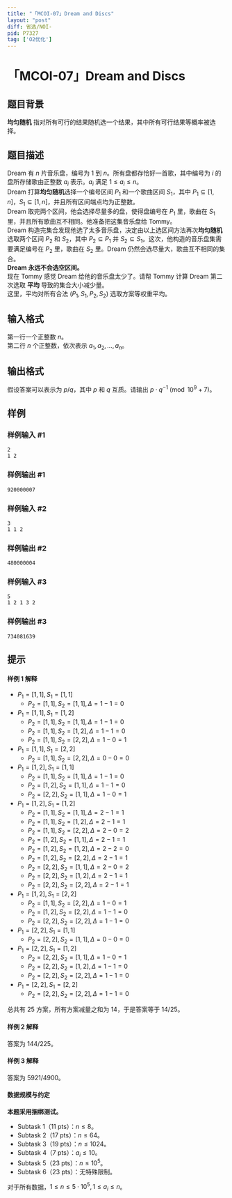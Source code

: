 ```yaml
---
title: "「MCOI-07」Dream and Discs"
layout: "post"
diff: 省选/NOI-
pid: P7327
tag: ['O2优化']
---
```

# 「MCOI-07」Dream and Discs
## 题目背景

**均匀随机** 指对所有可行的结果随机选一个结果，其中所有可行结果等概率被选择。
## 题目描述

Dream 有 $n$ 片音乐盘，编号为 $1$ 到 $n$。所有盘都存恰好一首歌，其中编号为 $i$ 的盘所存储歌由正整数 $a_i$ 表示。$a_i$ 满足 $1\le a_i\le n$。  
Dream 打算**均匀随机**选择一个编号区间 $P_1$ 和一个歌曲区间 $S_1$，其中 $P_1\subseteq [1,n]$，$S_1\subseteq [1,n]$，并且所有区间端点均为正整数。  
Dream 取完两个区间，他会选择尽量多的盘，使得盘编号在 $P_1$ 里，歌曲在 $S_1$ 里，并且所有歌曲互不相同。他准备把这集音乐盘给 Tommy。  
Dream 构造完集合发现他选了太多音乐盘，决定由以上选区间方法再次**均匀随机**选取两个区间 $P_2$ 和 $S_2$，其中 $P_2\subseteq P_1$ 并 $S_2\subseteq S_1$。这次，他构造的音乐盘集需要满足编号在 $P_2$ 里，歌曲在 $S_2$ 里。Dream 仍然会选尽量大，歌曲互不相同的集合。  
**Dream 永远不会选空区间。**  
现在 Tommy 感觉 Dream 给他的音乐盘太少了。请帮 Tommy 计算 Dream 第二次选取 **平均** 导致的集合大小减少量。  
这里，平均对所有合法 $(P_1,S_1,P_2,S_2)$ 选取方案等权重平均。
## 输入格式

第一行一个正整数 $n$。  
第二行 $n$ 个正整数，依次表示 $a_1,a_2,\dots,a_n$。
## 输出格式

假设答案可以表示为 $p/q$，其中 $p$ 和 $q$ 互质。请输出 $p\cdot q^{-1}\pmod{10^9+7}$。
## 样例

### 样例输入 #1
```
2
1 2
```
### 样例输出 #1
```
920000007
```
### 样例输入 #2
```
3
1 1 2
```
### 样例输出 #2
```
480000004
```
### 样例输入 #3
```
5
1 2 1 3 2
```
### 样例输出 #3
```
734081639
```
## 提示

#### 样例 1 解释

 - $P_1=[1,1],S_1=[1,1]$
   - $P_2=[1,1],S_2=[1,1],\Delta=1-1=0$
 - $P_1=[1,1],S_1=[1,2]$
   - $P_2=[1,1],S_2=[1,1],\Delta=1-1=0$
   - $P_2=[1,1],S_2=[1,2],\Delta=1-1=0$
   - $P_2=[1,1],S_2=[2,2],\Delta=1-0=1$
 - $P_1=[1,1],S_1=[2,2]$
   - $P_2=[1,1],S_2=[2,2],\Delta=0-0=0$
 - $P_1=[1,2],S_1=[1,1]$
   - $P_2=[1,1],S_2=[1,1],\Delta=1-1=0$
   - $P_2=[1,2],S_2=[1,1],\Delta=1-1=0$
   - $P_2=[2,2],S_2=[1,1],\Delta=1-0=1$
 - $P_1=[1,2],S_1=[1,2]$
   - $P_2=[1,1],S_2=[1,1],\Delta=2-1=1$
   - $P_2=[1,1],S_2=[1,2],\Delta=2-1=1$
   - $P_2=[1,1],S_2=[2,2],\Delta=2-0=2$
   - $P_2=[1,2],S_2=[1,1],\Delta=2-1=1$
   - $P_2=[1,2],S_2=[1,2],\Delta=2-2=0$
   - $P_2=[1,2],S_2=[2,2],\Delta=2-1=1$
   - $P_2=[2,2],S_2=[1,1],\Delta=2-0=2$
   - $P_2=[2,2],S_2=[1,2],\Delta=2-1=1$
   - $P_2=[2,2],S_2=[2,2],\Delta=2-1=1$
 - $P_1=[1,2],S_1=[2,2]$
   - $P_2=[1,1],S_2=[2,2],\Delta=1-0=1$
   - $P_2=[1,2],S_2=[2,2],\Delta=1-1=0$
   - $P_2=[2,2],S_2=[2,2],\Delta=1-1=0$
 - $P_1=[2,2],S_1=[1,1]$
   - $P_2=[2,2],S_2=[1,1],\Delta=0-0=0$
 - $P_1=[2,2],S_1=[1,2]$
   - $P_2=[2,2],S_2=[1,1],\Delta=1-0=1$
   - $P_2=[2,2],S_2=[1,2],\Delta=1-1=0$
   - $P_2=[2,2],S_2=[2,2],\Delta=1-1=0$
 - $P_1=[2,2],S_1=[2,2]$
   - $P_2=[2,2],S_2=[2,2],\Delta=1-1=0$

总共有 $25$ 方案，所有方案减量之和为 $14$，于是答案等于 $14/25$。

#### 样例 2 解释

答案为 $144/225$。

#### 样例 3 解释

答案为 $5921/4900$。

#### 数据规模与约定

**本题采用捆绑测试。**

 - Subtask 1（11 pts）：$n\le8$。
 - Subtask 2（17 pts）：$n\le64$。
 - Subtask 3（19 pts）：$n\le1024$。
 - Subtask 4（7 pts）：$a_i\le 10$。
 - Subtask 5（23 pts）：$n\le10^5$。
 - Subtask 6（23 pts）：无特殊限制。  

对于所有数据，$1\le n\le5\cdot10^5,1\le a_i\le n$。

